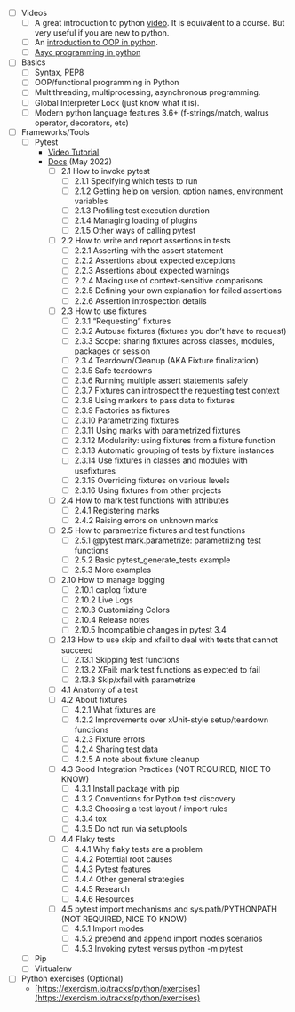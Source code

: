 - [ ] Videos
	- [ ] A great introduction to python [video](https://www.youtube.com/watch?v=t8pPdKYpowI&ab_channel=TechWorldwithNana). It is equivalent to a course. But very useful if you are new to python. 
	- [ ] An [introduction to OOP in python](https://www.youtube.com/watch?v=JeznW_7DlB0&ab_channel=TechWithTim). 
	- [ ] [Asyc programming in python](https://www.youtube.com/watch?v=t5Bo1Je9EmE&ab_channel=TechWithTim)
- [ ] Basics
	- [ ] Syntax, PEP8
	- [ ] OOP/functional programming in Python
	- [ ] Multithreading, multiprocessing, asynchronous programming. 
	- [ ] Global Interpreter Lock (just know what it is).
	- [ ] Modern python language features 3.6+ (f-strings/match, walrus operator, decorators, etc)
- [ ] Frameworks/Tools
	- [ ] Pytest
		- [Video Tutorial](https://www.youtube.com/watch?v=bbp_849-RZ4&ab_channel=ProgrammingKnowledge)
		- [Docs](https://drive.google.com/file/d/1NiS19lnnmVQxcPaEvnzM4K-y4RA0LiYb/view?usp=sharing) (May 2022)
			- [ ] 2.1 How to invoke pytest
				- [ ] 2.1.1 Specifying which tests to run
				- [ ] 2.1.2 Getting help on version, option names, environment variables
				- [ ] 2.1.3 Profiling test execution duration
				- [ ] 2.1.4 Managing loading of plugins
				- [ ] 2.1.5 Other ways of calling pytest
			- [ ] 2.2 How to write and report assertions in tests
				- [ ] 2.2.1 Asserting with the assert statement
				- [ ] 2.2.2 Assertions about expected exceptions
				- [ ] 2.2.3 Assertions about expected warnings
				- [ ] 2.2.4 Making use of context-sensitive comparisons
				- [ ] 2.2.5 Defining your own explanation for failed assertions
				- [ ] 2.2.6 Assertion introspection details
			- [ ] 2.3 How to use fixtures
				- [ ] 2.3.1 “Requesting” fixtures
				- [ ] 2.3.2 Autouse fixtures (fixtures you don’t have to request)
				- [ ] 2.3.3 Scope: sharing fixtures across classes, modules, packages or session
				- [ ] 2.3.4 Teardown/Cleanup (AKA Fixture finalization)
				- [ ] 2.3.5 Safe teardowns
				- [ ] 2.3.6 Running multiple assert statements safely
				- [ ] 2.3.7 Fixtures can introspect the requesting test context
				- [ ] 2.3.8 Using markers to pass data to fixtures
				- [ ] 2.3.9 Factories as fixtures
				- [ ] 2.3.10 Parametrizing fixtures
				- [ ] 2.3.11 Using marks with parametrized fixtures
				- [ ] 2.3.12 Modularity: using fixtures from a fixture function
				- [ ] 2.3.13 Automatic grouping of tests by fixture instances
				- [ ] 2.3.14 Use fixtures in classes and modules with usefixtures
				- [ ] 2.3.15 Overriding fixtures on various levels
				- [ ] 2.3.16 Using fixtures from other projects
			- [ ] 2.4 How to mark test functions with attributes
				- [ ] 2.4.1 Registering marks
				- [ ] 2.4.2 Raising errors on unknown marks
			- [ ] 2.5 How to parametrize fixtures and test functions
				- [ ] 2.5.1 @pytest.mark.parametrize: parametrizing test functions
				- [ ] 2.5.2 Basic pytest_generate_tests example
				- [ ] 2.5.3 More examples
			- [ ] 2.10 How to manage logging
				- [ ] 2.10.1 caplog fixture
				- [ ] 2.10.2 Live Logs
				- [ ] 2.10.3 Customizing Colors
				- [ ] 2.10.4 Release notes
				- [ ] 2.10.5 Incompatible changes in pytest 3.4
			- [ ] 2.13 How to use skip and xfail to deal with tests that cannot succeed
				- [ ] 2.13.1 Skipping test functions
				- [ ] 2.13.2 XFail: mark test functions as expected to fail
				- [ ] 2.13.3 Skip/xfail with parametrize
			- [ ] 4.1 Anatomy of a test
			- [ ] 4.2 About fixtures
				- [ ] 4.2.1 What fixtures are
				- [ ] 4.2.2 Improvements over xUnit-style setup/teardown functions
				- [ ] 4.2.3 Fixture errors
				- [ ] 4.2.4 Sharing test data
				- [ ] 4.2.5 A note about fixture cleanup
			- [ ] 4.3 Good Integration Practices (NOT REQUIRED, NICE TO KNOW)
				- [ ] 4.3.1 Install package with pip
				- [ ] 4.3.2 Conventions for Python test discovery
				- [ ] 4.3.3 Choosing a test layout / import rules
				- [ ] 4.3.4 tox
				- [ ] 4.3.5 Do not run via setuptools
			- [ ] 4.4 Flaky tests
				- [ ] 4.4.1 Why flaky tests are a problem
				- [ ] 4.4.2 Potential root causes
				- [ ] 4.4.3 Pytest features
				- [ ] 4.4.4 Other general strategies
				- [ ] 4.4.5 Research
				- [ ] 4.4.6 Resources
			- [ ] 4.5 pytest import mechanisms and sys.path/PYTHONPATH (NOT REQUIRED, NICE TO KNOW)
				- [ ] 4.5.1 Import modes
				- [ ] 4.5.2 prepend and append import modes scenarios
				- [ ] 4.5.3 Invoking pytest versus python -m pytest
	- [ ] Pip
	- [ ] Virtualenv
- [ ] Python exercises (Optional)
	- [https://exercism.io/tracks/python/exercises](https://exercism.io/tracks/python/exercises)

